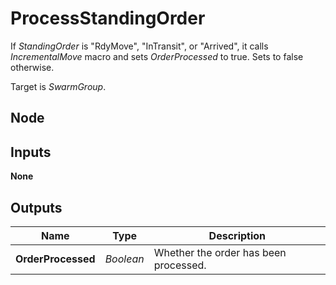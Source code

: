# ProcessStandingOrder
If *StandingOrder* is "RdyMove", "InTransit", or "Arrived", it calls *IncrementalMove* macro and
sets *OrderProcessed* to true. Sets to false otherwise.  

Target is *SwarmGroup*.  

## Node

## Inputs
**None**

## Outputs
|Name               |Type       |Description                            |
|-------------------|-----------|---------------------------------------|
|**OrderProcessed** |*Boolean*  |Whether the order has been processed.  |